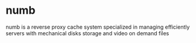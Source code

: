 # numb
numb is a reverse proxy cache system specialized in managing efficiently servers with mechanical disks storage and video on demand files
